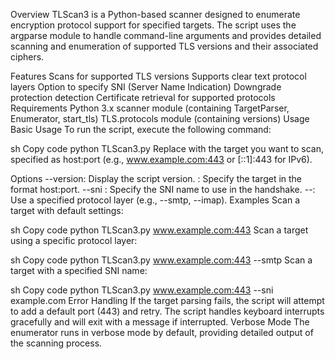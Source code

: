 Overview
TLScan3 is a Python-based scanner designed to enumerate encryption protocol support for specified targets. The script uses the argparse module to handle command-line arguments and provides detailed scanning and enumeration of supported TLS versions and their associated ciphers.

Features
Scans for supported TLS versions
Supports clear text protocol layers
Option to specify SNI (Server Name Indication)
Downgrade protection detection
Certificate retrieval for supported protocols
Requirements
Python 3.x
scanner module (containing TargetParser, Enumerator, start_tls)
TLS.protocols module (containing versions)
Usage
Basic Usage
To run the script, execute the following command:

sh
Copy code
python TLScan3.py <target>
Replace <target> with the target you want to scan, specified as host:port (e.g., www.example.com:443 or [::1]:443 for IPv6).

Options
--version: Display the script version.
<target>: Specify the target in the format host:port.
--sni <name>: Specify the SNI name to use in the handshake.
--<protocol>: Use a specified protocol layer (e.g., --smtp, --imap).
Examples
Scan a target with default settings:

sh
Copy code
python TLScan3.py www.example.com:443
Scan a target using a specific protocol layer:

sh
Copy code
python TLScan3.py www.example.com:443 --smtp
Scan a target with a specified SNI name:

sh
Copy code
python TLScan3.py www.example.com:443 --sni example.com
Error Handling
If the target parsing fails, the script will attempt to add a default port (443) and retry.
The script handles keyboard interrupts gracefully and will exit with a message if interrupted.
Verbose Mode
The enumerator runs in verbose mode by default, providing detailed output of the scanning process.
